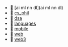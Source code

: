 * 📂 [ai ml nn dl](ai ml nn dl)
* 📂 [cs_phil](cs_phil)
* 📂 [dsa](dsa)
* 📂 [languages](languages)
* 📂 [mobile](mobile)
* 📂 [web](web)
* 📂 [web3](web3)
